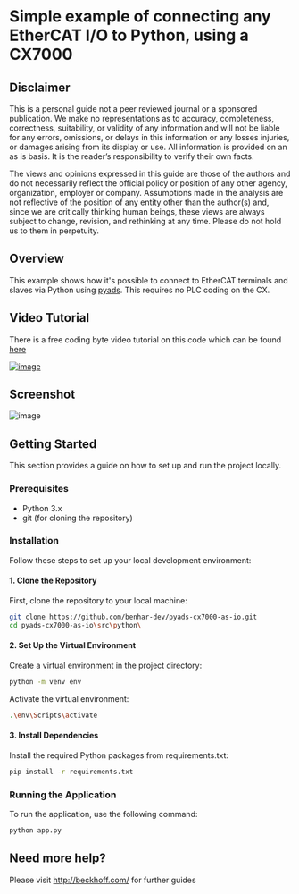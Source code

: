 # Simple example of connecting any EtherCAT I/O to Python, using a CX7000

## Disclaimer

This is a personal guide not a peer reviewed journal or a sponsored publication. We make
no representations as to accuracy, completeness, correctness, suitability, or validity of any
information and will not be liable for any errors, omissions, or delays in this information or any
losses injuries, or damages arising from its display or use. All information is provided on an as
is basis. It is the reader’s responsibility to verify their own facts.

The views and opinions expressed in this guide are those of the authors and do not
necessarily reflect the official policy or position of any other agency, organization, employer or
company. Assumptions made in the analysis are not reflective of the position of any entity
other than the author(s) and, since we are critically thinking human beings, these views are
always subject to change, revision, and rethinking at any time. Please do not hold us to them
in perpetuity.

## Overview

This example shows how it's possible to connect to EtherCAT terminals and slaves via Python using [pyads](https://github.com/stlehmann/pyads). This requires no PLC coding on the CX.

## Video Tutorial

There is a free coding byte video tutorial on this code which can be found [here](https://www.youtube.com/watch?v=XeMbTYryr5Y)

[![image](./docs/images/CodingBytes-PyadsCx7000AsIo.png)](https://www.youtube.com/watch?v=XeMbTYryr5Y)

## Screenshot

![image](./docs/images/screenshot.png)

## Getting Started

This section provides a guide on how to set up and run the project locally.

### Prerequisites

- Python 3.x
- git (for cloning the repository)

### Installation

Follow these steps to set up your local development environment:

#### 1. Clone the Repository

First, clone the repository to your local machine:

```bash
git clone https://github.com/benhar-dev/pyads-cx7000-as-io.git
cd pyads-cx7000-as-io\src\python\
```

#### 2. Set Up the Virtual Environment

Create a virtual environment in the project directory:

```bash
python -m venv env
```

Activate the virtual environment:

```bash
.\env\Scripts\activate
```

#### 3. Install Dependencies

Install the required Python packages from requirements.txt:

```bash
pip install -r requirements.txt
```

### Running the Application

To run the application, use the following command:

```bash
python app.py
```

## Need more help?

Please visit http://beckhoff.com/ for further guides
